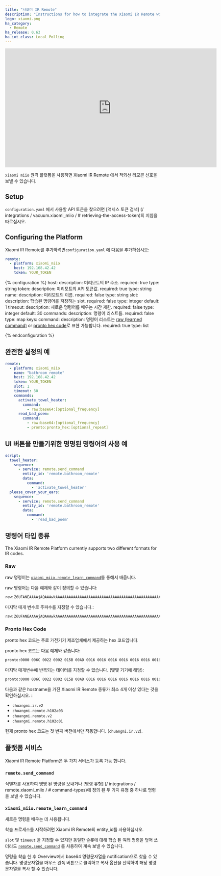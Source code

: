 ```yaml
---
title: "샤오미 IR Remote"
description: "Instructions for how to integrate the Xiaomi IR Remote within Home Assistant."
logo: xiaomi.png
ha_category:
  - Remote
ha_release: 0.63
ha_iot_class: Local Polling
---
```


<iframe width="690" height="388" src="https://www.youtube.com/embed/Y1rg0tXAqbI" frameborder="0" allow="accelerometer; autoplay; encrypted-media; gyroscope; picture-in-picture" allowfullscreen></iframe>

`xiaomi miio` 원격 플랫폼을 사용하면 Xiaomi IR Remote 에서 적외선 리모콘 신호을 보낼 수 있습니다.

## Setup

`configuration.yaml` 에서 사용할 API 토큰을 찾으려면 [액세스 토큰 검색] (/ integrations / vacuum.xiaomi_miio / # retrieving-the-access-token)의 지침을 따르십시오.

## Configuring the Platform

Xiaomi IR Remote를 추가하려면`configuration.yaml` 에 다음을 추가하십시오:

```yaml
remote:
  - platform: xiaomi_miio
    host: 192.168.42.42
    token: YOUR_TOKEN
```

{% configuration %}
host:
  description: 미리모트의 IP 주소.
  required: true
  type: string
token:
  description: 미리모트의 API 토큰값.
  required: true
  type: string
name:
  description: 미리모트의 이름.
  required: false
  type: string
slot:
  description: 학습된 명령어를 저장하는 slot.
  required: false
  type: integer
  default: 1
timeout:
  description: 새로운 명령어를 배우는 시간 제한.
  required: false
  type: integer
  default: 30
commands:
  description: 명령어 리스트들.
  required: false
  type: map
  keys:
    command:
      description: 명령어 리스트는 [raw (learned command)](/integrations/remote.xiaomi_miio/#raw) or [pronto hex code](/integrations/remote.xiaomi_miio/#pronto-hex-code)로 표현 가능합니다. 
      required: true
      type: list

{% endconfiguration %}

## 완전한 설정의 예 

```yaml
remote:
  - platform: xiaomi_miio
    name: "bathroom remote"
    host: 192.168.42.42
    token: YOUR_TOKEN
    slot: 1
    timeout: 30
    commands:
      activate_towel_heater:
        command:
          - raw:base64:[optional_frequency]
      read_bad_poem:
        command:
          - raw:base64:[optional_frequency]
          - pronto:pronto_hex:[optional_repeat]
```

## UI 버튼을 만들기위한 명명된 명령어의 사용 예

```yaml
script:
  towel_heater:
    sequence:
      - service: remote.send_command
        entity_id: 'remote.bathroom_remote'
        data:
          command:
            - 'activate_towel_heater'
  please_cover_your_ears:
    sequence:
      - service: remote.send_command
        entity_id: 'remote.bathroom_remote'
        data:
          command:
            - 'read_bad_poem'
```

## 명령어 타입 종류

The Xiaomi IR Remote Platform currently supports two different formats for IR codes.

### Raw

raw 명령어는 [`xiaomi_miio.remote_learn_command`](/integrations/remote.xiaomi_miio/#xiaomi_miioremote_learn_command)를 통해서 배웁니다.

raw 명령어는 다음 예제와 같이 정의할 수 있습니다:

```bash
raw:Z6UFANEAAAAjAQAAAwkAAAAAAAAAAAAAAAAAAAAAAAAAAAAAAAAAAAAAAAAAAAAAAAAAAAAAAAAAAAAAAAAAAAAAAAAQIAE=
```

마지막 매개 변수로 주파수를 지정할 수 있습니다.:

```bash
raw:Z6UFANEAAAAjAQAAAwkAAAAAAAAAAAAAAAAAAAAAAAAAAAAAAAAAAAAAAAAAAAAAAAAAAAAAAAAAAAAAAAAAAAAAAAAQIAE=:38400
```

### Pronto Hex Code

pronto hex 코드는 주로 가전기기 제조업체에서 제공하는 hex 코드입니다.

pronto hex 코드는 다음 예제와 같습니다:

```bash
pronto:0000 006C 0022 0002 015B 00AD 0016 0016 0016 0016 0016 0016 0016 0016 0016 0016 0016 0016 0016 0016 0016 0016 0016 0041 0016 0041 0016 0041 0016 0041 0016 0041 0016 0041 0016 0041 0016 0016 0016 0016 0016 0041 0016 0016 0016 0041 0016 0016 0016 0016 0016 0016 0016 0016 0016 0041 0016 0016 0016 0041 0016 0016 0016 0041 0016 0041 0016 0041 0016 0041 0016 0623 015B 0057 0016 0E6E
```

마지막 매개변수에 반복되는 데이터를 지정할 수 있습니다. (몇몇 기기에 해당):

```bash
pronto:0000 006C 0022 0002 015B 00AD 0016 0016 0016 0016 0016 0016 0016 0016 0016 0016 0016 0016 0016 0016 0016 0016 0016 0041 0016 0041 0016 0041 0016 0041 0016 0041 0016 0041 0016 0041 0016 0016 0016 0016 0016 0041 0016 0016 0016 0041 0016 0016 0016 0016 0016 0016 0016 0016 0016 0041 0016 0016 0016 0041 0016 0016 0016 0041 0016 0041 0016 0041 0016 0041 0016 0623 015B 0057 0016 0E6E:2
```

다음과 같은 hostname을 가진 Xiaomi IR Remote 종류가 최소 4개 이상 있다는 것을 확인하십시오. : 

* `chuangmi.ir.v2`
* `chuangmi.remote.h102a03`
* `chuangmi.remote.v2`
* `chuangmi.remote.h102c01`

현재 pronto hex 코드는 첫 번째 버전에서만 작동합니다. (`chuangmi.ir.v2`).

## 플랫폼 서비스 

Xiaomi IR Remote Platform은 두 가지 서비스가 등록 가능 합니다.

### `remote.send_command`

식별자를 사용하여 명명 된 명령을 보내거나 [명령 유형] (/ integrations / remote.xiaomi_miio / # command-types)에 정의 된 두 가지 유형 중 하나로 명령을 보낼 수 있습니다.

### `xiaomi_miio.remote_learn_command`

새로운 명령을 배우는 데 사용됩니다.

학습 프로세스를 시작하려면 Xiaomi IR Remote의 entity_id를 사용하십시오.

`slot` 및 `timeout` 을 지정할 수 있지만 동일한 슬롯에 대해 학습 된 여러 명령을 덮어 쓰더라도 [`remote.send_command`](/integrations/remote.xiaomi_miio/#remotesend_command) 를 사용하여 계속 보낼 수 있습니다.

명령을 학습 한 후 Overview에서 base64 명령문자열을 notification으로 찾을 수 있습니다. 명령문자열을 마우스 왼쪽 버튼으로 클릭하고 복사 옵션을 선택하여 해당 명령문자열을 복사 할 수 있습니다.
